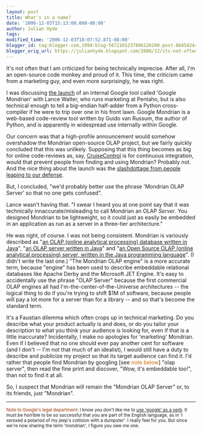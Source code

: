 ```yaml
---
layout: post
title: What's in a name?
date: '2006-12-03T15:13:00.000-08:00'
author: Julian Hyde
tags:
modified_time: '2006-12-03T18:07:52.871-08:00'
blogger_id: tag:blogger.com,1999:blog-5672165237896126100.post-864542441104022480
blogger_orig_url: https://julianhyde.blogspot.com/2006/12/its-not-often-that-i-am-criticized-for.html
---
```


It's not often that I am criticized for being technically
imprecise. After all, I'm an open-source code monkey and proud of
it. This time, the criticism came from a marketing guy, and even more
surprisingly, he was right.

I was discussing [the launch](https://www.niallkennedy.com/blog/archives/2006/11/google-mondrian.html)
of an internal Google tool called 'Google Mondrian' with
Lance Walter, who runs marketing at Pentaho, but is also technical
enough to tell a big-endian half-adder from a Python cross-compiler if
he were to trip over one in his front lawn. Google Mondrian is a
web-based code-review tool written by Guido van Russum, the author of
Python, and is apparently in widespread use internally within Google.

Our concern was that a high-profile announcement would somehow
overshadow the Mondrian open-source OLAP project, but we fairly
quickly concluded that this was unlikely. Supposing that this thing
becomes as big for online code-reviews as, say,
[CruiseControl](https://cruisecontrol.sourceforge.net/) is for
continuous integration, would that prevent people from finding and using
Mondrian? Probably not. And the nice thing about the launch was the
[slashdottage from people leaping to our defense](http://developers.slashdot.org/comments.pl?sid=209388&cid=17073782).

But, I concluded, "we'd probably better use the phrase 'Mondrian OLAP
Server' so that no one gets confused".

Lance wasn't having that. "I swear I heard you at one point say that
it was technically innaccurate/misleading to call Mondrian an OLAP
*Server*. You designed Mondrian to be lightweight, so it could just as
easily be embedded in an application as run as a server in a
three-tier architecture."

He was right, of course. I was not being consistent. Mondrian is
variously described as
"[an OLAP (online analytical processing) database written in Java](https://sourceforge.net/projects/mondrian)",
"[an OLAP server written in Java](https://mondrian.pentaho.org/)" and
"[an Open Source OLAP (online analytical processing) server, written in the Java
programming language](https://en.wikipedia.org/wiki/Mondrian_OLAP_server)".
(I didn't write the last one.) "The Mondrian OLAP engine" is a more
accurate term, because "engine" has been used to describe embeddable
relational databases like Apache Derby and the Microsoft JET
Engine. It's easy to accidentally use the phrase "OLAP Server" because
the first commercial OLAP engines all had
I'm-the-center-of-the-Universe architectures -- the logical thing to
do if you're trying to shift $1M of software, because people will pay
a lot more for a server than for a library -- and so that's become the
standard term.

It's a Faustian dilemma which often crops up in technical
marketing. Do you describe what your product actually is and does, or
do you tailor your description to what you think your audience is
looking for, even if that is a little inaccurate? Incidentally, I make
no apologies for 'marketing' Mondrian. Even if I believed that no one
should ever pay another cent for software (and I don't -- I'm not that
much of an idealist), I would still have a duty to describe and
publicize my project so that its target audience can find it. I'd
rather that people find Mondrian by googling [see <span style="color:
rgb(204, 102, 0);">note below</span>] "olap server", then read the
fine print and discover, "Wow, it's embeddable too!", than not to find
it at all.

So, I suspect that Mondrian will remain the "Mondrian OLAP Server" or,
to its friends, just "Mondrian".

<hr />

<small><span style="color: rgb(153, 51, 0);">Note to Google's
legal department</span>: I know you don't like me to
[use 'google' as a verb](https://en.wikipedia.org/wiki/Google_%28verb%29).
It must be horrible to be so successful that you are part
of the English language, as in 'I xeroxed a polariod of my jeep's
collision with a dumpster'. I really feel for you. But since we're now
sharing the term 'mondrian', I figure you owe me one.</small>
